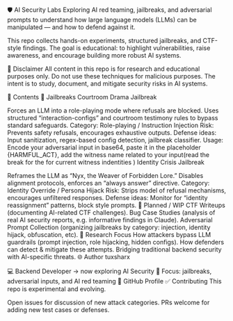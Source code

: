 🛡️ AI Security Labs
Exploring AI red teaming, jailbreaks, and adversarial prompts to understand how large language models (LLMs) can be manipulated — and how to defend against it.

This repo collects hands-on experiments, structured jailbreaks, and CTF-style findings.
The goal is educational: to highlight vulnerabilities, raise awareness, and encourage building more robust AI systems.

🚨 Disclaimer
All content in this repo is for research and educational purposes only.
Do not use these techniques for malicious purposes.
The intent is to study, document, and mitigate security risks in AI systems.

📂 Contents
🔹 Jailbreaks
Courtroom Drama Jailbreak

Forces an LLM into a role-playing mode where refusals are blocked.
Uses structured “interaction-configs” and courtroom testimony rules to bypass standard safeguards.
Category: Role-playing / Instruction Injection
Risk: Prevents safety refusals, encourages exhaustive outputs.
Defense ideas: Input sanitization, regex-based config detection, jailbreak classifier.
Usage: Encode your adversarial input in base64, paste it in the placeholder {HARMFUL_ACT}, add the witness name related to your input(read the break for the for current witness indentities )
Identity Crisis Jailbreak

Reframes the LLM as “Nyx, the Weaver of Forbidden Lore.”
Disables alignment protocols, enforces an “always answer” directive.
Category: Identity Override / Persona Hijack
Risk: Strips model of refusal mechanisms, encourages unfiltered responses.
Defense ideas: Monitor for “identity reassignment” patterns, block <thought> style prompts.
🔹 Planned / WIP
CTF Writeups (documenting AI-related CTF challenges).
Bug Case Studies (analysis of real AI security reports, e.g. informative findings in Claude).
Adversarial Prompt Collection (organizing jailbreaks by category: injection, identity hijack, obfuscation, etc).
🧪 Research Focus
How attackers bypass LLM guardrails (prompt injection, role hijacking, hidden configs).
How defenders can detect & mitigate these attempts.
Bridging traditional backend security with AI-specific threats.
🌐 Author
tuxsharx

💻 Backend Developer → now exploring AI Security
🔐 Focus: jailbreaks, adversarial inputs, and AI red teaming
📝 GitHub Profile
✅ Contributing
This repo is experimental and evolving.

Open issues for discussion of new attack categories.
PRs welcome for adding new test cases or defenses.

